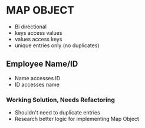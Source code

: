 
# MAP OBJECT #

* Bi directional
* keys access values
* values access keys
* unique entries only (no duplicates)

## Employee Name/ID ##

 * Name accesses ID
 * ID accesses name  


### Working Solution, Needs Refactoring ###

 * Shouldn't need to duplicate entries
 * Research better logic for implementing Map Object
